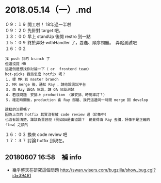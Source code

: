 # 2018.05.14（一）.md

０９：１９ 開工啦！ 18年過一半啦  
０９：２０ 先針對 target 吧。  
１３：００ 早上 standUp 後開 restro 到一點  
１５：０９ 終於弄好 withHandler 了，耍蠢、順序問題。　弄點測試吧  
１６：０２ 
```
我 push 我的 branch 了
但還沒提 MR
這邊倒是想找你討論一下（ or  frontend team）
hot-picks 我該怎麼 hotfix 呢？
１．提 MR 到 master branch 
２．MR merge 後，通知 Ray ，請他設測試平台
３．由 Ray 跟QA 協調，請 QA 協助測試
４．若沒問題　安排上 production （誰安排、時間誰訂？）
５．確定時間後，production 由 Ray 部屬、我們這邊同一時間 merge 回 develop 

這樣的流程嗎？
因為上次的 hotfix 其實沒有被 code review 過（印象中）
也沒有說清楚，誰該負責甚麼（例如QA是由協調？　總覺得由 Ray 去講，好像不是正確的 flow）之類的
```

１６：０３ 換來 code review 吧  
１７：３７ 討論 hotfix 到現在。  

## 20180607 16:58　補 info
 - 幾乎整天在研究這個問題 http://swan.wisers.com/bugzilla/show_bug.cgi?id=39481
